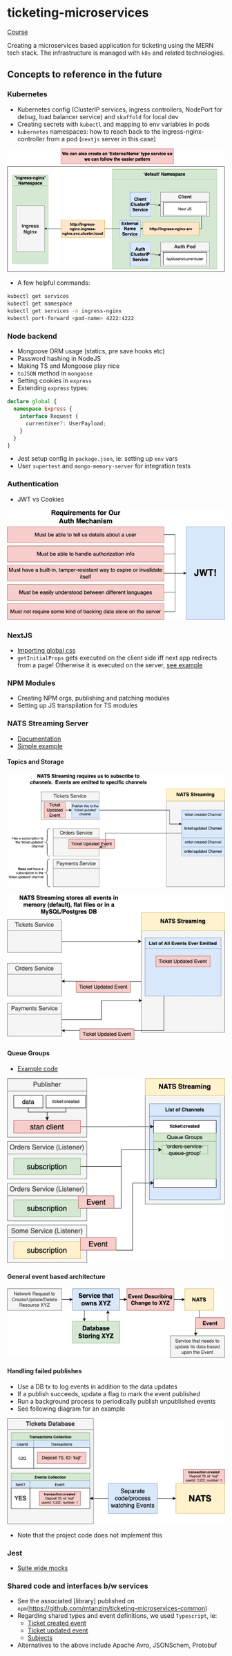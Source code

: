 # ticketing-microservices

[Course](https://www.udemy.com/course/microservices-with-node-js-and-react)

Creating a microservices based application for ticketing using the MERN tech stack. The infrastructure is managed with `k8s` and related technologies.

## Concepts to reference in the future

### Kubernetes

- Kubernetes config (ClusterIP services, ingress controllers, NodePort for debug, load balancer service) and `skaffold` for local dev
- Creating secrets with `kubectl` and mapping to env variables in pods
- `kubernetes` namespaces: how to reach back to the ingress-nginx-controller from a pod (`nextjs` server in this case)

![K8s namespaces](./assets/k8-namespace.png "namespaces")

- A few helpful commands:

```bash
kubectl get services
kubectl get namespace
kubectl get services -n ingress-nginx
kubectl port-forward <pod-name> 4222:4222
```

### Node backend

- Mongoose ORM usage (statics, pre save hooks etc)
- Password hashing in NodeJS
- Making TS and Mongoose play nice
- `toJSON` method in `mongoose`
- Setting cookies in `express`
- Extending `express` types:

```ts
declare global {
  namespace Express {
    interface Request {
      currentUser?: UserPayload;
    }
  }
}
```

- Jest setup config in `package.json`, ie: setting up `env` vars
- User `supertest` and `mongo-memory-server` for integration tests

### Authentication

- JWT vs Cookies

![Why JWT](./assets/jwt.jpg "jwt")

### NextJS

- [Importing global css](./client/pages/_app.js)
- `getInitialProps` gets executed on the client side iff next app redirects from a page! Otherwise it is executed on the server, [see example](https://github.com/mtanzim/ticketing-microservices/blob/2920efa4fdcee790d6145bab36f76281fe37a58a/client/pages/index.js#L12)

### NPM Modules

- Creating NPM orgs, publishing and patching modules
- Setting up JS transpilation for TS modules

### NATS Streaming Server

- [Documentation](https://github.com/nats-io/nats-streaming-server#nats-streaming-server)
- [Simple example](./nats-example/)

#### Topics and Storage

![NATS Streaming Topics](./assets/nats-topics.jpg "topics")

![NATS Storage](./assets/nats-storage.jpg "storage")

#### Queue Groups

- [Example code](https://github.com/mtanzim/ticketing-microservices/blob/f92a066ad6cc621fbf4741bf0b02e40a0f99f4f0/nats-example/src/listener.ts#L15)

![NATS Queue Groups](./assets/nats-queue-group.jpg "queue groups")

#### General event based architecture

![Event based architecture](./assets/event-arch.jpg "arch")

#### Handling failed publishes

- Use a DB tx to log events in addition to the data updates
- If a publish succeeds, update a flag to mark the event published
- Run a background process to periodically publish unpublished events
- See following diagram for an example

![Missed publishes](./assets/publish-fail.jpg "failed publish")

- Note that the project code does not implement this

### Jest

- [Suite wide mocks](https://github.com/mtanzim/ticketing-microservices/blob/ee2b110fddc9685afd2332dd8172e19cb9774b1b/tickets/src/test/setup.ts#L4)

### Shared code and interfaces b/w services

- See the associated [library] published on `npm`(https://github.com/mtanzim/ticketing-microservices-common)
- Regarding shared types and event definitions, we used `Typescript`, ie:
  - [Ticket created event](https://github.com/mtanzim/ticketing-microservices/blob/07cb5822c1854b70db7b26e4d46f3479a40db155/src/events/ticket-created-event.ts#L3)
  - [Ticket updated event](https://github.com/mtanzim/ticketing-microservices/blob/07cb5822c1854b70db7b26e4d46f3479a40db155/src/events/ticket-updated-event.ts#L3)
  - [Subjects](https://github.com/mtanzim/ticketing-microservices/blob/07cb5822c1854b70db7b26e4d46f3479a40db155/src/events/subjects.ts#L1)
- Alternatives to the above include Apache Avro, JSONSchem, Protobuf
